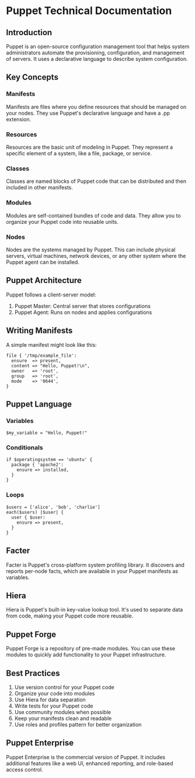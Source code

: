 # Puppet Technical Documentation

## Introduction

Puppet is an open-source configuration management tool that helps system administrators automate the provisioning, configuration, and management of servers. It uses a declarative language to describe system configuration.

## Key Concepts

### Manifests
Manifests are files where you define resources that should be managed on your nodes. They use Puppet's declarative language and have a .pp extension.

### Resources
Resources are the basic unit of modeling in Puppet. They represent a specific element of a system, like a file, package, or service.

### Classes
Classes are named blocks of Puppet code that can be distributed and then included in other manifests.

### Modules
Modules are self-contained bundles of code and data. They allow you to organize your Puppet code into reusable units.

### Nodes
Nodes are the systems managed by Puppet. This can include physical servers, virtual machines, network devices, or any other system where the Puppet agent can be installed.

## Puppet Architecture

Puppet follows a client-server model:

1. Puppet Master: Central server that stores configurations
2. Puppet Agent: Runs on nodes and applies configurations

## Writing Manifests

A simple manifest might look like this:

```puppet
file { '/tmp/example_file':
  ensure  => present,
  content => "Hello, Puppet!\n",
  owner   => 'root',
  group   => 'root',
  mode    => '0644',
}
```

## Puppet Language

### Variables
```puppet
$my_variable = "Hello, Puppet!"
```

### Conditionals
```puppet
if $operatingsystem == 'ubuntu' {
  package { 'apache2':
    ensure => installed,
  }
}
```

### Loops
```puppet
$users = ['alice', 'bob', 'charlie']
each($users) |$user| {
  user { $user:
    ensure => present,
  }
}
```

## Facter

Facter is Puppet's cross-platform system profiling library. It discovers and reports per-node facts, which are available in your Puppet manifests as variables.

## Hiera

Hiera is Puppet's built-in key-value lookup tool. It's used to separate data from code, making your Puppet code more reusable.

## Puppet Forge

Puppet Forge is a repository of pre-made modules. You can use these modules to quickly add functionality to your Puppet infrastructure.

## Best Practices

1. Use version control for your Puppet code
2. Organize your code into modules
3. Use Hiera for data separation
4. Write tests for your Puppet code
5. Use community modules when possible
6. Keep your manifests clean and readable
7. Use roles and profiles pattern for better organization

## Puppet Enterprise

Puppet Enterprise is the commercial version of Puppet. It includes additional features like a web UI, enhanced reporting, and role-based access control.

